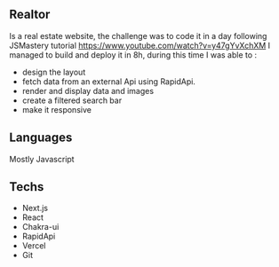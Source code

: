 
## Realtor

Is a real estate website, the challenge was to code it in a day following JSMastery tutorial https://www.youtube.com/watch?v=y47gYvXchXM
I managed to build and deploy it in 8h, during this time I was able to :
- design the layout
- fetch data from an external Api using RapidApi.
- render and display data and images 
- create a filtered search bar 
- make it responsive


## Languages

Mostly Javascript

## Techs

- Next.js
- React
- Chakra-ui
- RapidApi
- Vercel
- Git



